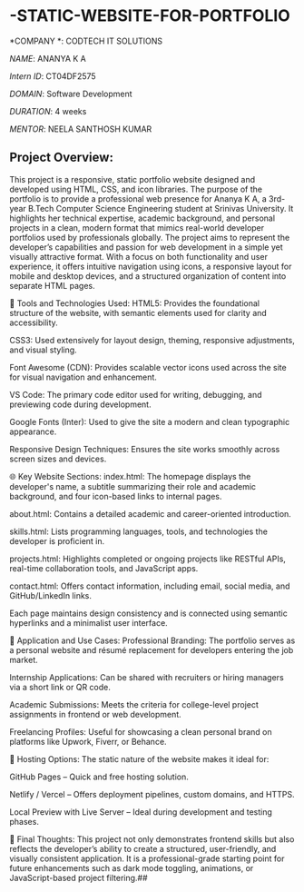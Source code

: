 # -STATIC-WEBSITE-FOR-PORTFOLIO

*COMPANY *: CODTECH IT SOLUTIONS

*NAME*: ANANYA K A

*Intern ID*: CT04DF2575

*DOMAIN*:  Software Development

*DURATION*: 4 weeks

*MENTOR*: NEELA SANTHOSH KUMAR

## Project Overview:
This project is a responsive, static portfolio website designed and developed using HTML, CSS, and icon libraries. The purpose of the portfolio is to provide a professional web presence for Ananya K A, a 3rd-year B.Tech Computer Science Engineering student at Srinivas University. It highlights her technical expertise, academic background, and personal projects in a clean, modern format that mimics real-world developer portfolios used by professionals globally.
The project aims to represent the developer’s capabilities and passion for web development in a simple yet visually attractive format. With a focus on both functionality and user experience, it offers intuitive navigation using icons, a responsive layout for mobile and desktop devices, and a structured organization of content into separate HTML pages.

🔧 Tools and Technologies Used:
HTML5: Provides the foundational structure of the website, with semantic elements used for clarity and accessibility.

CSS3: Used extensively for layout design, theming, responsive adjustments, and visual styling.

Font Awesome (CDN): Provides scalable vector icons used across the site for visual navigation and enhancement.

VS Code: The primary code editor used for writing, debugging, and previewing code during development.

Google Fonts (Inter): Used to give the site a modern and clean typographic appearance.

Responsive Design Techniques: Ensures the site works smoothly across screen sizes and devices.

🌐 Key Website Sections:
index.html: The homepage displays the developer's name, a subtitle summarizing their role and academic background, and four icon-based links to internal pages.

about.html: Contains a detailed academic and career-oriented introduction.

skills.html: Lists programming languages, tools, and technologies the developer is proficient in.

projects.html: Highlights completed or ongoing projects like RESTful APIs, real-time collaboration tools, and JavaScript apps.

contact.html: Offers contact information, including email, social media, and GitHub/LinkedIn links.

Each page maintains design consistency and is connected using semantic hyperlinks and a minimalist user interface.

📁 Application and Use Cases:
Professional Branding: The portfolio serves as a personal website and résumé replacement for developers entering the job market.

Internship Applications: Can be shared with recruiters or hiring managers via a short link or QR code.

Academic Submissions: Meets the criteria for college-level project assignments in frontend or web development.

Freelancing Profiles: Useful for showcasing a clean personal brand on platforms like Upwork, Fiverr, or Behance.

🚀 Hosting Options:
The static nature of the website makes it ideal for:

GitHub Pages – Quick and free hosting solution.

Netlify / Vercel – Offers deployment pipelines, custom domains, and HTTPS.

Local Preview with Live Server – Ideal during development and testing phases.

💬 Final Thoughts:
This project not only demonstrates frontend skills but also reflects the developer’s ability to create a structured, user-friendly, and visually consistent application. It is a professional-grade starting point for future enhancements such as dark mode toggling, animations, or JavaScript-based project filtering.##
